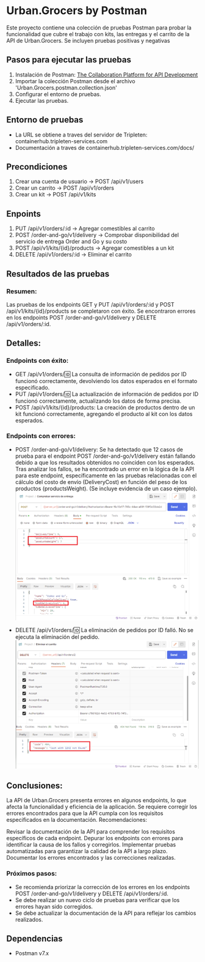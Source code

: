 # Urban.Grocers by Postman

Este proyecto contiene una colección de pruebas Postman para probar la funcionalidad que cubre el trabajo con kits, las entregas y el carrito de la API de Urban.Grocers.
Se incluyen pruebas positivas y negativas

## Pasos para ejecutar las pruebas

1. Instalación de Postman: [The Collaboration Platform for API Development](https://www.postman.com/)
2. Importar la colección Postman desde el archivo 'Urban.Grocers.postman.collection.json'
3. Configurar el entorno de pruebas.
4. Ejecutar las pruebas.

## Entorno de pruebas
* La URL se obtiene a traves del servidor de Tripleten: containerhub.tripleten-services.com
* Documentación a traves de containerhub.tripleten-services.com/docs/

## Precondiciones
1. Crear una cuenta de usuario -> POST /api/v1/users
2. Crear un carrito -> POST /api/v1/orders
3. Crear un kit -> POST /api/v1/kits
   
## Enpoints
1. PUT /api/v1/orders/:id -> Agregar comestibles al carrito 
2. POST /order-and-go/v1/delivery -> Comprobar disponibilidad del servicio de entrega Order and Go y su costo
3. POST /api/v1/kits/{id}/products -> Agregar comestibles a un kit 
4. DELETE /api/v1/orders/:id -> Eliminar el carrito

## Resultados de las pruebas

### Resumen:

Las pruebas de los endpoints GET y PUT /api/v1/orders/:id y POST /api/v1/kits/{id}/products se completaron con éxito.
Se encontraron errores en los endpoints POST /order-and-go/v1/delivery y DELETE /api/v1/orders/:id.

## Detalles:

### Endpoints con éxito:

* GET /api/v1/orders/:id: La consulta de información de pedidos por ID funcionó correctamente, devolviendo los datos esperados en el formato especificado.
* PUT /api/v1/orders/:id: La actualización de información de pedidos por ID funcionó correctamente, actualizando los datos de forma precisa.
* POST /api/v1/kits/{id}/products: La creación de productos dentro de un kit funcionó correctamente, agregando el producto al kit con los datos esperados.

### Endpoints con errores:

* POST /order-and-go/v1/delivery: Se ha detectado que 12 casos de prueba para el endpoint POST /order-and-go/v1/delivery están fallando debido a que los resultados obtenidos no coinciden con los esperados. Tras analizar los fallos, se ha encontrado un error en la lógica de la API para este endpoint, específicamente en las pruebas relacionadas con el cálculo del costo de envío (DeliveryCost) en función del peso de los productos (productsWeight). (Se incluye evidencia de un caso ejemplo).
![Evidencia de Error para endpoints](bug_deliverycost.PNG)

* DELETE /api/v1/orders/:id: La eliminación de pedidos por ID falló. No se ejecuta la eliminación del pedido.
![Evidencia de Error para endpoints](bug_delete.png)

## Conclusiones:

La API de Urban.Grocers presenta errores en algunos endpoints, lo que afecta la funcionalidad y eficiencia de la aplicación.
Se requiere corregir los errores encontrados para que la API cumpla con los requisitos especificados en la documentación.
Recomendaciones:

Revisar la documentación de la API para comprender los requisitos específicos de cada endpoint.
Depurar los endpoints con errores para identificar la causa de los fallos y corregirlos.
Implementar pruebas automatizadas para garantizar la calidad de la API a largo plazo.
Documentar los errores encontrados y las correcciones realizadas.

### Próximos pasos:

* Se recomienda priorizar la corrección de los errores en los endpoints POST /order-and-go/v1/delivery y DELETE /api/v1/orders/:id.
* Se debe realizar un nuevo ciclo de pruebas para verificar que los errores hayan sido corregidos.
* Se debe actualizar la documentación de la API para reflejar los cambios realizados.

## Dependencias

* Postman v7.x

